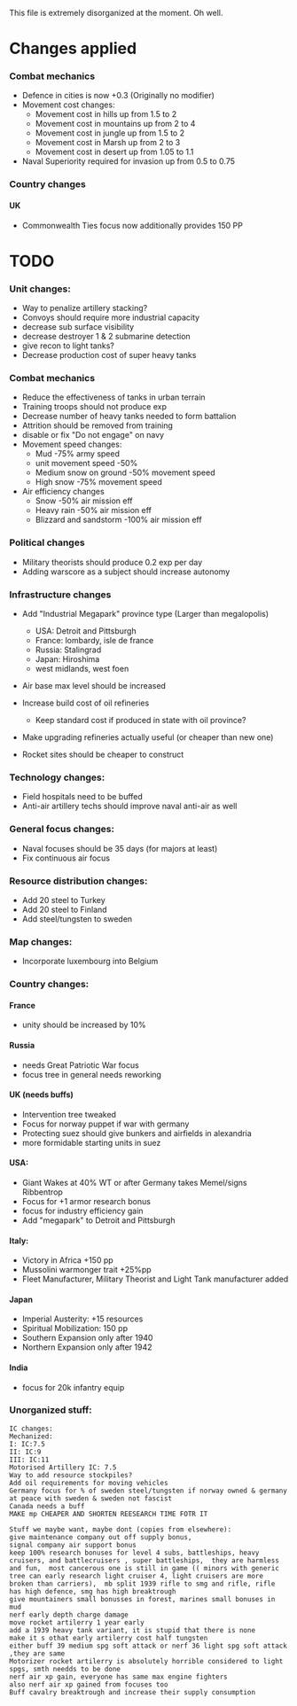 This file is extremely disorganized at the moment. Oh well.

# Changes applied

### Combat mechanics
* Defence in cities is now +0.3 (Originally no modifier)
* Movement cost changes:
	* Movement cost in hills up from 1.5 to 2
	* Movement cost in mountains up from 2 to 4
	* Movement cost in jungle up from 1.5 to 2
	* Movement cost in Marsh up from 2 to 3
	* Movement cost in desert up from 1.05 to 1.1
* Naval Superiority required for invasion up from 0.5 to 0.75

### Country changes
#### UK
* Commonwealth Ties focus now additionally provides 150 PP

# TODO

### Unit changes:
* Way to penalize artillery stacking?
* Convoys should require more industrial capacity
* decrease sub surface visibility
* decrease destroyer 1 & 2 submarine detection
* give recon to light tanks?
* Decrease production cost of super heavy tanks

### Combat mechanics
* Reduce the effectiveness of tanks in urban terrain
* Training troops should not produce exp
* Decrease number of heavy tanks needed to form battalion
* Attrition should be removed from training
* disable or fix "Do not engage" on navy
* Movement speed changes:
	* Mud -75% army speed
	* unit movement speed -50%
	* Medium snow on ground -50% movement speed
	* High snow -75% movement speed
* Air efficiency changes
	* Snow -50% air mission eff
	* Heavy rain -50% air mission eff
	* Blizzard and sandstorm -100% air mission eff
	
### Political changes
* Military theorists should produce 0.2 exp per day
* Adding warscore as a subject should increase autonomy

### Infrastructure changes
* Add "Industrial Megapark" province type (Larger than megalopolis)
	* USA: Detroit and Pittsburgh
	* France: lombardy, isle de france
	* Russia: Stalingrad
	* Japan: Hiroshima
	* west midlands, west foen
	
* Air base max level should be increased
* Increase build cost of oil refineries
	* Keep standard cost if produced in state with oil province?
* Make upgrading refineries actually useful (or cheaper than new one)
* Rocket sites should be cheaper to construct

### Technology changes:
* Field hospitals need to be buffed
* Anti-air artillery techs should improve naval anti-air as well

### General focus changes:
* Naval focuses should be 35 days (for majors at least)
* Fix continuous air focus

### Resource distribution changes:
* Add 20 steel to Turkey
* Add 20 steel to Finland
* Add steel/tungsten to sweden

### Map changes:
* Incorporate luxembourg into Belgium

### Country changes:
#### France
* unity should be increased by 10%
#### Russia
* needs Great Patriotic War focus
* focus tree in general needs reworking
#### UK (needs buffs)
* Intervention tree tweaked
* Focus for norway puppet if war with germany
* Protecting suez should give bunkers and airfields in alexandria
* more formidable starting units in suez
#### USA: 
* Giant Wakes at 40% WT or after Germany takes Memel/signs Ribbentrop
* Focus for +1 armor research bonus
* focus for industry efficiency gain
* Add "megapark" to Detroit and Pittsburgh
#### Italy:
* Victory in Africa +150 pp
* Mussolini warmonger trait +25%pp
* Fleet Manufacturer, Military Theorist and Light Tank manufacturer added
#### Japan
* Imperial Austerity: +15 resources
* Spiritual Mobilization: 150 pp
* Southern Expansion only after 1940
* Northern Expansion only after 1942
#### India
* focus for 20k infantry equip


### Unorganized stuff:
```
IC changes: 
Mechanized:
I: IC:7.5
II: IC:9
III: IC:11
Motorised Artillery IC: 7.5
Way to add resource stockpiles?
Add oil requirements for moving vehicles
Germany focus for % of sweden steel/tungsten if norway owned & germany at peace with sweden & sweden not fascist
Canada needs a buff
MAKE mp CHEAPER AND SHORTEN REESEARCH TIME FOTR IT

Stuff we maybe want, maybe dont (copies from elsewhere):
give maintenance company out off supply bonus,
signal company air support bonus
keep 100% research bonuses for level 4 subs, battleships, heavy cruisers, and battlecruisers , super battleships,  they are harmless and fun,  most cancerous one is still in game (( minors with generic tree can early research light cruiser 4, light cruisers are more broken than carriers),  mb split 1939 rifle to smg and rifle, rifle has high defence, smg has high breaktrough
give mountainers small bonusses in forest, marines small bonuses in mud
nerf early depth charge damage
move rocket artilerry 1 year early
add a 1939 heavy tank variant, it is stupid that there is none
make it s othat early artilerry cost half tungsten
either buff 39 medium spg soft attack or nerf 36 light spg soft attack ,they are same
Motorizer rocket artilerry is absolutely horrible considered to light spgs, smth needds to be done
nerf air xp gain, everyone has same max engine fighters
also nerf air xp gained from focuses too
Buff cavalry breaktrough and increase their supply consumption
